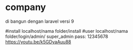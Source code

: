 # company
di bangun dengan laravel versi 9


#install
localhost/nama folder/install
#user
localhost/nama folder/login/admin/
super_admin
pass: 12345678
https://youtu.be/k5GDyaAuu88

